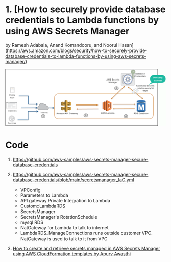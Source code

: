 

# 1. [How to securely provide database credentials to Lambda functions by using AWS Secrets Manager
by Ramesh Adabala, Anand Komandooru, and Noorul Hasan](https://aws.amazon.com/blogs/security/how-to-securely-provide-database-credentials-to-lambda-functions-by-using-aws-secrets-manager/)</h1>

<img src="./images/rotating-keys.png" title="rotating-keys.png" width="900"/>

# Code

1. https://github.com/aws-samples/aws-secrets-manager-secure-database-credentials
2. https://github.com/aws-samples/aws-secrets-manager-secure-database-credentials/blob/main/secretsmanager_IaC.yml
    - VPConfig
    - Parameters to Lambda
    - API gateway Private Integration to Lambda
    - Custom::LambdaRDS
    - SecretsManager
    - SecretsManager's RotationSchedule
    - mysql RDS
    - NatGateway for Lambda to talk to internet
    - LambdaRDS_ManageConnections runs outside customer VPC. NatGateway is used to talk to it from VPC

3. [How to create and retrieve secrets managed in AWS Secrets Manager using AWS CloudFormation templates by Apurv Awasthi](https://aws.amazon.com/blogs/security/how-to-create-and-retrieve-secrets-managed-in-aws-secrets-manager-using-aws-cloudformation-template/)